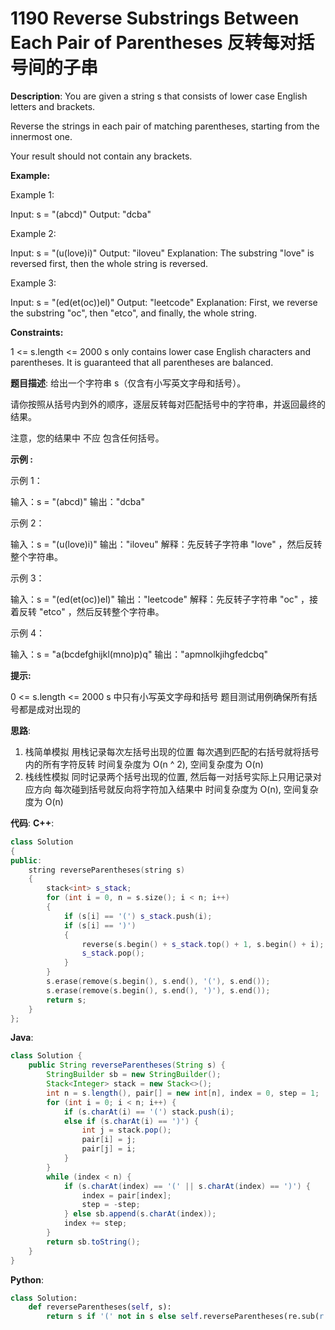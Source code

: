 # 1190 Reverse Substrings Between Each Pair of Parentheses 反转每对括号间的子串

__Description__:
You are given a string s that consists of lower case English letters and brackets.

Reverse the strings in each pair of matching parentheses, starting from the innermost one.

Your result should not contain any brackets.

__Example:__

Example 1:

Input: s = "(abcd)"
Output: "dcba"

Example 2:

Input: s = "(u(love)i)"
Output: "iloveu"
Explanation: The substring "love" is reversed first, then the whole string is reversed.

Example 3:

Input: s = "(ed(et(oc))el)"
Output: "leetcode"
Explanation: First, we reverse the substring "oc", then "etco", and finally, the whole string.

__Constraints:__

1 <= s.length <= 2000
s only contains lower case English characters and parentheses.
It is guaranteed that all parentheses are balanced.

__题目描述__:
给出一个字符串 s（仅含有小写英文字母和括号）。

请你按照从括号内到外的顺序，逐层反转每对匹配括号中的字符串，并返回最终的结果。

注意，您的结果中 不应 包含任何括号。

__示例 :__

示例 1：

输入：s = "(abcd)"
输出："dcba"

示例 2：

输入：s = "(u(love)i)"
输出："iloveu"
解释：先反转子字符串 "love" ，然后反转整个字符串。

示例 3：

输入：s = "(ed(et(oc))el)"
输出："leetcode"
解释：先反转子字符串 "oc" ，接着反转 "etco" ，然后反转整个字符串。

示例 4：

输入：s = "a(bcdefghijkl(mno)p)q"
输出："apmnolkjihgfedcbq"

__提示:__

0 <= s.length <= 2000
s 中只有小写英文字母和括号
题目测试用例确保所有括号都是成对出现的

__思路__:

1. 栈简单模拟
用栈记录每次左括号出现的位置
每次遇到匹配的右括号就将括号内的所有字符反转
时间复杂度为 O(n ^ 2), 空间复杂度为 O(n)
2. 栈线性模拟
同时记录两个括号出现的位置, 然后每一对括号实际上只用记录对应方向
每次碰到括号就反向将字符加入结果中
时间复杂度为 O(n), 空间复杂度为 O(n)

__代码__:
__C++__:

```C++
class Solution 
{
public:
    string reverseParentheses(string s) 
    {
        stack<int> s_stack;
        for (int i = 0, n = s.size(); i < n; i++) 
        {
            if (s[i] == '(') s_stack.push(i);
            if (s[i] == ')') 
            {
                reverse(s.begin() + s_stack.top() + 1, s.begin() + i);
                s_stack.pop();
            }
        }
        s.erase(remove(s.begin(), s.end(), '('), s.end());
        s.erase(remove(s.begin(), s.end(), ')'), s.end());
        return s;
    }
};
```

__Java__:

```Java
class Solution {
    public String reverseParentheses(String s) {
        StringBuilder sb = new StringBuilder();
        Stack<Integer> stack = new Stack<>();
        int n = s.length(), pair[] = new int[n], index = 0, step = 1;
        for (int i = 0; i < n; i++) {
            if (s.charAt(i) == '(') stack.push(i);
            else if (s.charAt(i) == ')') {
                int j = stack.pop();
                pair[i] = j;
                pair[j] = i;
            }
        }
        while (index < n) {
            if (s.charAt(index) == '(' || s.charAt(index) == ')') {
                index = pair[index];
                step = -step;
            } else sb.append(s.charAt(index));
            index += step;
        }
        return sb.toString();
    }
}
```

__Python__:

```Python
class Solution:
    def reverseParentheses(self, s):
        return s if '(' not in s else self.reverseParentheses(re.sub(r'\(([^()]*)\)', lambda x: x.group(1)[::-1], s))
```

